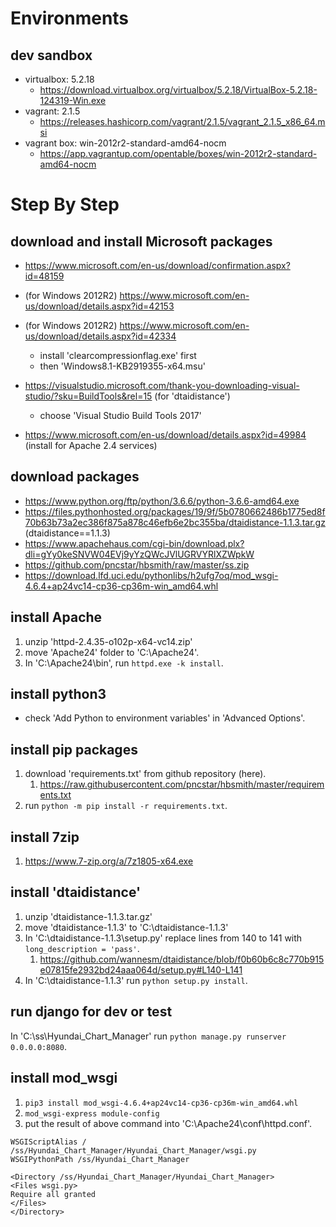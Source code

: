 # Environments

## dev sandbox

- virtualbox: 5.2.18
    - https://download.virtualbox.org/virtualbox/5.2.18/VirtualBox-5.2.18-124319-Win.exe
- vagrant: 2.1.5
    - https://releases.hashicorp.com/vagrant/2.1.5/vagrant_2.1.5_x86_64.msi
- vagrant box: win-2012r2-standard-amd64-nocm
    - https://app.vagrantup.com/opentable/boxes/win-2012r2-standard-amd64-nocm

# Step By Step

## download and install Microsoft packages

- https://www.microsoft.com/en-us/download/confirmation.aspx?id=48159

- (for Windows 2012R2) https://www.microsoft.com/en-us/download/details.aspx?id=42153
- (for Windows 2012R2) https://www.microsoft.com/en-us/download/details.aspx?id=42334
    - install 'clearcompressionflag.exe' first
    - then 'Windows8.1-KB2919355-x64.msu'
- https://visualstudio.microsoft.com/thank-you-downloading-visual-studio/?sku=BuildTools&rel=15 (for 'dtaidistance')
    - choose 'Visual Studio Build Tools 2017'
- https://www.microsoft.com/en-us/download/details.aspx?id=49984 (install for Apache 2.4 services)

## download packages

- https://www.python.org/ftp/python/3.6.6/python-3.6.6-amd64.exe
- https://files.pythonhosted.org/packages/19/9f/5b0780662486b1775ed8f70b63b73a2ec386f875a878c46efb6e2bc355ba/dtaidistance-1.1.3.tar.gz (dtaidistance==1.1.3)
- https://www.apachehaus.com/cgi-bin/download.plx?dli=gYy0keSNVW04EVj9yYzQWcJVlUGRVYRlXZWpkW
- https://github.com/pncstar/hbsmith/raw/master/ss.zip
- https://download.lfd.uci.edu/pythonlibs/h2ufg7oq/mod_wsgi-4.6.4+ap24vc14-cp36-cp36m-win_amd64.whl

## install Apache

1. unzip 'httpd-2.4.35-o102p-x64-vc14.zip'
1. move 'Apache24' folder to 'C:\Apache24'.
1. In 'C:\Apache24\bin\', run `httpd.exe -k install`.

## install python3

- check 'Add Python to environment variables' in 'Advanced Options'.

## install pip packages

1. download 'requirements.txt' from github repository (here).
    1. https://raw.githubusercontent.com/pncstar/hbsmith/master/requirements.txt
1. run `python -m pip install -r requirements.txt`.

## install 7zip

1. https://www.7-zip.org/a/7z1805-x64.exe

## install 'dtaidistance'

1. unzip 'dtaidistance-1.1.3.tar.gz'
1. move 'dtaidistance-1.1.3' to 'C:\dtaidistance-1.1.3'
1. In 'C:\dtaidistance-1.1.3\setup.py' replace lines from 140 to 141 with `long_description = 'pass'`.
    1. https://github.com/wannesm/dtaidistance/blob/f0b60b6c8c770b915e07815fe2932bd24aaa064d/setup.py#L140-L141
1. In 'C:\dtaidistance-1.1.3\' run `python setup.py install`.

## run django for dev or test

In 'C:\ss\Hyundai_Chart_Manager\' run `python manage.py runserver 0.0.0.0:8080`.

## install mod_wsgi

1. `pip3 install mod_wsgi-4.6.4+ap24vc14-cp36-cp36m-win_amd64.whl`
1. `mod_wsgi-express module-config`
1. put the result of above command into 'C:\Apache24\conf\httpd.conf'.

```
WSGIScriptAlias / /ss/Hyundai_Chart_Manager/Hyundai_Chart_Manager/wsgi.py
WSGIPythonPath /ss/Hyundai_Chart_Manager

<Directory /ss/Hyundai_Chart_Manager/Hyundai_Chart_Manager>
<Files wsgi.py>
Require all granted
</Files>
</Directory>
```
